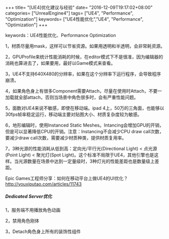 +++
title= "[UE4]优化建议与经验"
date= "2016-12-09T19:17:02+08:00"
categories= ["UnrealEngine4"]
tags= ["UE4", "Performance", "Optimization"]
keywords= ["UE4性能优化","UE4", "Performance", "Optimization"]
+++

keywords：UE4性能优化、Performance Optimization

1，材质尽量用mask，这样可以节省资源。如果用透明和半透明，会非常耗资源。

2，GPUProfile来统计性能消耗的时候，在editor模式下不是很准，因为编辑器的消耗也算进去了，如果要用，最好以Game模式来查看。

3，UE4不支持640X480的分辨率，如果在这个分辨率下运行程序，会导致程序崩溃。

4，如果角色身上有很多Component需要Attach，尽量在使用时Attach，不要一加载就全部attach，否则当场景中角色很多时，会有严重性能问题。

5，面数对UE4来说不敏感，即使在移动端。ipad 4上，50万的三角面，也能够以30fps帧率稳定运行，移动端主要对贴图大小、材质复杂度较为敏感。

6，地形编辑时，使用Instanced Static Meshes。Intancing会增加GPU的开销，但是可以显著降低CPU的开销。注意：Instancing不会减少CPU draw call次数，要减少draw call次数，需要减少材质种类，提供材质复用率。

7，3种光源的性能消耗从低到高：定向光/平行光(Directional Light) < 点光源(Point Light) < 聚光灯(Spot Light)。这个标准不局限于UE4，其他引擎也是这样。当光源数量在场景中达到一定量级时，3种灯光的性能差距也是数量级上差距。

Epic Games工程师分享：如何在移动平台上做UE4的UI优化？  
http://youxiputao.com/articles/11743

##### Dedicated Server优化
1，服务端不用播放角色动画

2，禁用角色刚体

3，Detach角色身上所有的装饰性组件